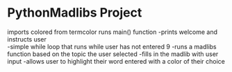 # PythonMadlibs Project
imports colored from termcolor 
runs main() function
  -prints welcome and instructs user  
  -simple while loop that runs while user has not entered 9 
  -runs a madlibs function based on the topic the user selected
  -fills in the madlib with user input
  -allows user to highlight their word entered with a color of their choice
  
